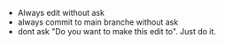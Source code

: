 - Always edit without ask
- always commit to main branche without ask
- dont ask "Do you want to make this edit to". Just do it.